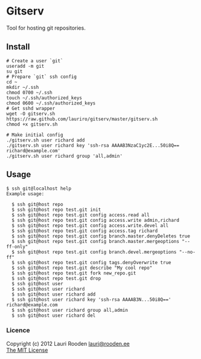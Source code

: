 Gitserv
=======

Tool for hosting git repositories.

Install
-------

    # Create a user `git`
    useradd -m git
    su git
    # Prepare `git` ssh config
    cd ~
    mkdir ~/.ssh
    chmod 0700 ~/.ssh
    touch ~/.ssh/authorized_keys
    chmod 0600 ~/.ssh/authorized_keys
    # Get sshd wrapper
    wget -O gitserv.sh https://raw.github.com/lauriro/gitserv/master/gitserv.sh
    chmod +x gitserv.sh

    # Make initial config
    ./gitserv.sh user richard add
    ./gitserv.sh user richard key 'ssh-rsa AAAAB3NzaC1yc2E...50i8Q== richard@example.com'
    ./gitserv.sh user richard group 'all,admin'


Usage
-----

    $ ssh git@localhost help
    Example usage:
    
      $ ssh git@host repo
      $ ssh git@host repo test.git init
      $ ssh git@host repo test.git config access.read all
      $ ssh git@host repo test.git config access.write admin,richard
      $ ssh git@host repo test.git config access.write.devel all
      $ ssh git@host repo test.git config access.tag richard
      $ ssh git@host repo test.git config branch.master.denyDeletes true
      $ ssh git@host repo test.git config branch.master.mergeoptions "--ff-only"
      $ ssh git@host repo test.git config branch.devel.mergeoptions "--no-ff"
      $ ssh git@host repo test.git config tags.denyOverwrite true
      $ ssh git@host repo test.git describe "My cool repo"
      $ ssh git@host repo test.git fork new_repo.git
      $ ssh git@host repo test.git drop
      $ ssh git@host user
      $ ssh git@host user richard
      $ ssh git@host user richard add
      $ ssh git@host user richard key 'ssh-rsa AAAAB3N...50i8Q==' richard@example.com
      $ ssh git@host user richard group all,admin
      $ ssh git@host user richard del


### Licence

Copyright (c) 2012 Lauri Rooden <lauri@rooden.ee>  
[The MIT License](http://lauri.rooden.ee/mit-license.txt)

